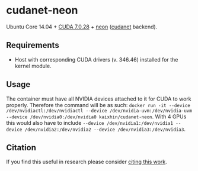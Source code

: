 cudanet-neon
============
Ubuntu Core 14.04 + [CUDA 7.0.28](http://www.nvidia.com/object/cuda_home_new.html) + [neon](http://neon.nervanasys.com/) ([cudanet](https://github.com/NervanaSystems/cuda-convnet2/) backend).

Requirements
------------

- Host with corresponding CUDA drivers (v. 346.46) installed for the kernel module.

Usage
-----
The container must have all NVIDIA devices attached to it for CUDA to work properly.
Therefore the command will be as such: `docker run -it --device /dev/nvidiactl:/dev/nvidiactl --device /dev/nvidia-uvm:/dev/nvidia-uvm --device /dev/nvidia0:/dev/nvidia0 kaixhin/cudanet-neon`.
With 4 GPUs this would also have to include `--device /dev/nvidia1:/dev/nvidia1 --device /dev/nvidia2:/dev/nvidia2 --device /dev/nvidia3:/dev/nvidia3`.

Citation
--------
If you find this useful in research please consider [citing this work](https://github.com/Kaixhin/dockerfiles/blob/master/CITATION.md).

